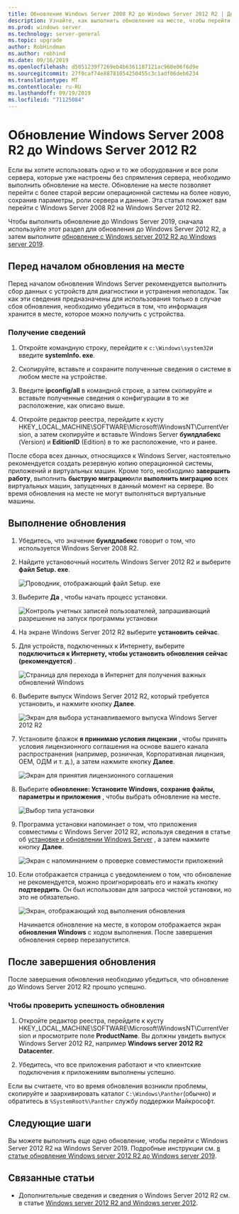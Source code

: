 ```yaml
---
title: Обновление Windows Server 2008 R2 до Windows Server 2012 R2 | Документация Майкрософт
description: Узнайте, как выполнить обновление на месте, чтобы перейти с Windows Server 2008 R2 на Windows Server 2012 R2.
ms.prod: windows server
ms.technology: server-general
ms.topic: upgrade
author: RobHindman
ms.author: robhind
ms.date: 09/16/2019
ms.openlocfilehash: d5051239f7269eb4b6361187121ac960e06f6d9e
ms.sourcegitcommit: 27f0caf74e88781054250455c3c1adf06deb6234
ms.translationtype: MT
ms.contentlocale: ru-RU
ms.lasthandoff: 09/19/2019
ms.locfileid: "71125084"
---
```

# <a name="upgrade-windows-server-2008-r2-to-windows-server-2012-r2"></a>Обновление Windows Server 2008 R2 до Windows Server 2012 R2

Если вы хотите использовать одно и то же оборудование и все роли сервера, которые уже настроены без спрямления сервера, необходимо выполнить обновление на месте. Обновление на месте позволяет перейти с более старой версии операционной системы на более новую, сохранив параметры, роли сервера и данные. Эта статья поможет вам перейти с Windows Server 2008 R2 на Windows Server 2012 R2.

Чтобы выполнить обновление до Windows Server 2019, сначала используйте этот раздел для обновления до Windows Server 2012 R2, а затем выполните [обновление с Windows server 2012 R2 до Windows server 2019](upgrade-2012r2-to-2019.md).

## <a name="before-you-begin-your-in-place-upgrade"></a>Перед началом обновления на месте

Перед началом обновления Windows Server рекомендуется выполнить сбор данных с устройств для диагностики и устранения неполадок. Так как эти сведения предназначены для использования только в случае сбоя обновления, необходимо убедиться в том, что информация хранится в месте, которое можно получить с устройства.

### <a name="to-collect-your-info"></a>Получение сведений

1. Откройте командную строку, перейдите к `c:\Windows\system32`и введите **systemInfo. exe**.

2. Скопируйте, вставьте и сохраните полученные сведения о системе в любом месте на устройстве.

3. Введите **ipconfig/all** в командной строке, а затем скопируйте и вставьте полученные сведения о конфигурации в то же расположение, как описано выше.

4. Откройте редактор реестра, перейдите к кусту HKEY_LOCAL_MACHINE\SOFTWARE\Microsoft\WindowsNT\CurrentVersion, а затем скопируйте и вставьте Windows Server **буилдлабекс** (Version) и **EditionID** (Edition) в то же расположение, что и ранее.

После сбора всех данных, относящихся к Windows Server, настоятельно рекомендуется создать резервную копию операционной системы, приложений и виртуальных машин. Кроме того, необходимо **завершить работу**, выполнить **быструю миграцию**или **выполнить миграцию** всех виртуальных машин, запущенных в данный момент на сервере. Во время обновления на месте не могут выполняться виртуальные машины.

## <a name="to-perform-the-upgrade"></a>Выполнение обновления

1. Убедитесь, что значение **буилдлабекс** говорит о том, что используется Windows Server 2008 R2.

2. Найдите установочный носитель Windows Server 2012 R2 и выберите **файл Setup. exe**.

    ![Проводник, отображающий файл Setup. exe](media/upgrade-2008r2-2012r2/setup-2012r2.png)

3. Выберите **Да** , чтобы начать процесс установки.

    ![Контроль учетных записей пользователей, запрашивающий разрешение на запуск программы установки](media/upgrade-2008r2-2012r2/start-setup-uac-box.png)

4. На экране Windows Server 2012 R2 выберите **установить сейчас**.

5. Для устройств, подключенных к Интернету, выберите **подключиться к Интернету, чтобы установить обновления сейчас (рекомендуется)** .

    ![Страница для перехода в Интернет для получения важных обновлений Windows](media/upgrade-2008r2-2012r2/imp-updates-win-setup.png)

6. Выберите выпуск Windows Server 2012 R2, который требуется установить, и нажмите кнопку **Далее**.

    ![Экран для выбора устанавливаемого выпуска Windows Server 2012 R2](media/upgrade-2008r2-2012r2/select-os-edition.png)

7. Установите флажок **я принимаю условия лицензии** , чтобы принять условия лицензионного соглашения на основе вашего канала распространения (например, розничная, Корпоративная лицензия, OEM, ОДМ и т. д.), а затем нажмите кнопку **Далее**.

    ![Экран для принятия лицензионного соглашения](media/upgrade-2008r2-2012r2/license-terms.png)

8. Выберите **обновление: Установите Windows, сохранив файлы, параметры и приложения** , чтобы выбрать обновление на месте.

    ![Выбор типа установки](media/upgrade-2008r2-2012r2/choose-install-upgrade.png)

9. Программа установки напоминает о том, что приложения совместимы с Windows Server 2012 R2, используя сведения в статье об [установке и обновлении Windows Server](https://docs.microsoft.com/windows-server/get-started/installation-and-upgrade) , а затем нажмите кнопку **Далее**.

    ![Экран с напоминанием о проверке совместимости приложений](media/upgrade-2008r2-2012r2/compatibility-report.png)

10. Если отображается страница с уведомлением о том, что обновление не рекомендуется, можно проигнорировать его и нажать кнопку **подтвердить**. Он был использован для запроса чистой установки, но это не обязательно.

    ![Экран, отображающий ход выполнения обновления](media/upgrade-2008r2-2012r2/upgrading-windows-with-progress.png)

    Начинается обновление на месте, в котором отображается экран **обновления Windows** с ходом выполнения. После завершения обновления сервер перезапустится.

## <a name="after-your-upgrade-is-done"></a>После завершения обновления

После завершения обновления необходимо убедиться, что обновление до Windows Server 2012 R2 прошло успешно.

### <a name="to-make-sure-your-upgrade-was-successful"></a>Чтобы проверить успешность обновления

1. Откройте редактор реестра, перейдите к кусту HKEY_LOCAL_MACHINE\SOFTWARE\Microsoft\WindowsNT\CurrentVersion и просмотрите поле **ProductName**. Вы должны увидеть выпуск Windows Server 2012 R2, например **Windows server 2012 R2 Datacenter**.

2. Убедитесь, что все приложения работают и что клиентские подключения к приложениям выполнены успешно.

Если вы считаете, что во время обновления возникли проблемы, скопируйте и заархивировать каталог `C:\Windows\Panther`(обычно) и обратитесь в `%SystemRoot%\Panther` службу поддержки Майкрософт.

## <a name="next-steps"></a>Следующие шаги

Вы можете выполнить еще одно обновление, чтобы перейти с Windows Server 2012 R2 на Windows Server 2019. Подробные инструкции см. [в статье обновление Windows server 2012 R2 до Windows server 2019](upgrade-2012r2-to-2019.md).

## <a name="related-articles"></a>Связанные статьи

- Дополнительные сведения и сведения о Windows Server 2012 R2 см. в статье [Windows server 2012 R2 and Windows server 2012](https://docs.microsoft.com/previous-versions/windows/it-pro/windows-server-2012-R2-and-2012/hh801901(v=ws.11)).
